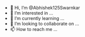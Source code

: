 - 👋 Hi, I’m @Abhishek125Swarnkar
- 👀 I’m interested in ...
- 🌱 I’m currently learning ...
- 💞️ I’m looking to collaborate on ...
- 📫 How to reach me ...

<!---
Abhishek125Swarnkar/Abhishek125Swarnkar is a ✨ special ✨ repository because its `README.md` (this file) appears on your GitHub profile.
You can click the Preview link to take a look at your changes.
--->
